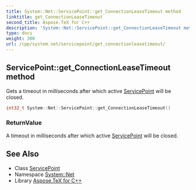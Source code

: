 ```yaml
---
title: System::Net::ServicePoint::get_ConnectionLeaseTimeout method
linktitle: get_ConnectionLeaseTimeout
second_title: Aspose.TeX for C++
description: 'System::Net::ServicePoint::get_ConnectionLeaseTimeout method. Gets a timeout in milliseconds after which active ServicePoint will be closed in C++.'
type: docs
weight: 300
url: /cpp/system.net/servicepoint/get_connectionleasetimeout/
---
```

## ServicePoint::get_ConnectionLeaseTimeout method


Gets a timeout in milliseconds after which active [ServicePoint](../) will be closed.

```cpp
int32_t System::Net::ServicePoint::get_ConnectionLeaseTimeout()
```


### ReturnValue

A timeout in milliseconds after which active [ServicePoint](../) will be closed.

## See Also

* Class [ServicePoint](../)
* Namespace [System::Net](../../)
* Library [Aspose.TeX for C++](../../../)
